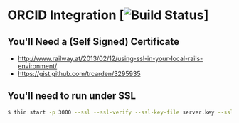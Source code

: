 # ORCID Integration [![Build Status](https://travis-ci.org/jeremyf/orcid_integration.png?branch=master)]

## You'll Need a (Self Signed) Certificate

* http://www.railway.at/2013/02/12/using-ssl-in-your-local-rails-environment/
* https://gist.github.com/trcarden/3295935

## You'll need to run under SSL

```bash
$ thin start -p 3000 --ssl --ssl-verify --ssl-key-file server.key --ssl-cert-file server.crt
```